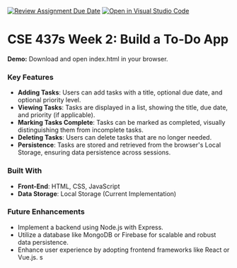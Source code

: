 [![Review Assignment Due Date](https://classroom.github.com/assets/deadline-readme-button-24ddc0f5d75046c5622901739e7c5dd533143b0c8e959d652212380cedb1ea36.svg)](https://classroom.github.com/a/hVfz7S7L)
[![Open in Visual Studio Code](https://classroom.github.com/assets/open-in-vscode-718a45dd9cf7e7f842a935f5ebbe5719a5e09af4491e668f4dbf3b35d5cca122.svg)](https://classroom.github.com/online_ide?assignment_repo_id=13516212&assignment_repo_type=AssignmentRepo)
# CSE 437s Week 2: Build a To-Do App

**Demo:** Download and open index.html in your browser.

### Key Features
- **Adding Tasks**: Users can add tasks with a title, optional due date, and optional priority level.
- **Viewing Tasks**: Tasks are displayed in a list, showing the title, due date, and priority (if applicable).
- **Marking Tasks Complete**: Tasks can be marked as completed, visually distinguishing them from incomplete tasks.
- **Deleting Tasks**: Users can delete tasks that are no longer needed.
- **Persistence**: Tasks are stored and retrieved from the browser's Local Storage, ensuring data persistence across sessions.

### Built With
- **Front-End**: HTML, CSS, JavaScript
- **Data Storage**: Local Storage (Current Implementation)

### Future Enhancements
- Implement a backend using Node.js with Express.
- Utilize a database like MongoDB or Firebase for scalable and robust data persistence.
- Enhance user experience by adopting frontend frameworks like React or Vue.js. s
